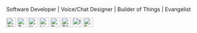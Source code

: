 Software Developer | Voice/Chat Designer | Builder of Things | Evangelist

<a href="http://github.com/jeffblankenburg"><img src="https://s3.amazonaws.com/jeffblankenburg.stuff/socialmediaicons/color_square/Github_3.png" alt="Github" width="25" height="25"></a> <a href="http://twitter.com/jeffblankenburg"><img src="https://s3.amazonaws.com/jeffblankenburg.stuff/socialmediaicons/color_square/Twitter_3.png" alt="Twitter" width="25" height="25"></a> <a href="http://youtube.com/jeffblankenburg"><img src="https://s3.amazonaws.com/jeffblankenburg.stuff/socialmediaicons/color_square/Youtube_3.png" alt="YouTube" width="25" height="25"></a>
<a href="http://linkedin.com/in/jeffblankenburg"><img src="https://s3.amazonaws.com/jeffblankenburg.stuff/socialmediaicons/color_square/Linkedin_3.png" alt="LinkedIn" width="25" height="25"></a>
<a href="http://reddit.com/jeffblankenburg"><img src="https://s3.amazonaws.com/jeffblankenburg.stuff/socialmediaicons/color_square/Reddit_3.png" alt="Reddit" width="25" height="25"></a>
<a href="http://tiktok.com/jeffblankenburg"><img src="https://s3.amazonaws.com/jeffblankenburg.stuff/socialmediaicons/color_square/TikTok_3.png" alt="TikTok" width="25" height="25"></a>
<a href="http://instagram.com/jeffblankenburg"><img src="https://s3.amazonaws.com/jeffblankenburg.stuff/socialmediaicons/color_square/Instagram_3.png" alt="Instagram" width="25" height="25"></a>
<a href="http://facebook.com/jeffblankenburg"><img src="https://s3.amazonaws.com/jeffblankenburg.stuff/socialmediaicons/color_square/Facebook_3.png" alt="Facebook" width="25" height="25"></a>
